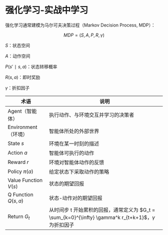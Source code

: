 # 强化学习-实战中学习

强化学习通常建模为马尔可夫决策过程（Markov Decision Process, MDP）：

```math
MDP = (S,A,P,R,\gamma)
```
$S$：状态空间

$A$：动作空间


$P(s′∣s,a)$：状态转移概率

$R(s,a)$：即时奖励

$\gamma$：折扣因子



| 术语                    | 说明                                                                                 |              
| --------------------- | ---------------------------------------------------------------------------------- | 
| Agent（智能体）            | 执行动作、与环境交互并学习的决策者                                                                  |              
| Environment（环境）       | 智能体所处的外部世界                                                                         |              
| State $s$             | 环境在某一时刻的描述                                                                         |              
| Action $a$            | 智能体可执行的动作                                                                          |              
| Reward $r$            | 环境对智能体动作的反馈                                                                        |              
| Policy $\pi(a)$         |          给定状态下采取动作的策略                                                                    | 
| Value Function $V(s)$ | 状态的期望回报                                                                            |              
| Q Function $Q(s, a)$  | 状态-动作对的期望回报                                                                        |              
| Return $G_t$          | 从时间步 t 开始累积的回报，通常定义为 $G_t = \sum_{k=0}^{\infty} \gamma^k r_{t+k+1}$，$\gamma$ 为折扣因子 |              
